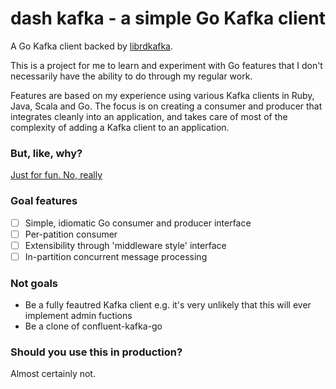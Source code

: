 # dash kafka - a simple Go Kafka client

A Go Kafka client backed by [librdkafka](https://github.com/edenhill/librdkafka).

This is a project for me to learn and experiment with Go features that I don't necessarily have the ability to do through my regular work.

Features are based on my experience using various Kafka clients in Ruby, Java, Scala and Go. The focus is on creating a consumer and producer that integrates cleanly into an application, and takes care of most of the complexity of adding a Kafka client to an application.

### But, like, why?

[Just for fun. No, really](https://justforfunnoreally.dev/)

### Goal features

- [ ] Simple, idiomatic Go consumer and producer interface
- [ ] Per-patition consumer
- [ ] Extensibility through 'middleware style' interface
- [ ] In-partition concurrent message processing

### Not goals

- Be a fully feautred Kafka client e.g. it's very unlikely that this will ever implement admin fuctions
- Be a clone of confluent-kafka-go

### Should you use this in production?

Almost certainly not.
